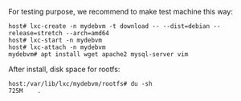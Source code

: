 For testing purpose, we recommend to make test machine this way:

```
host# lxc-create -n mydebvm -t download -- --dist=debian --release=stretch --arch=amd64
host# lxc-start -n mydebvm
host# lxc-attach -n mydebvm
mydebvm# apt install wget apache2 mysql-server vim
```

After install, disk space for rootfs:
```
host:/var/lib/lxc/mydebvm/rootfs# du -sh
725M	.
```